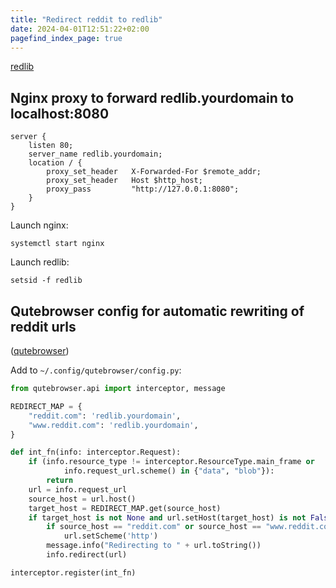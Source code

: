 ```yaml
---
title: "Redirect reddit to redlib"
date: 2024-04-01T12:51:22+02:00
pagefind_index_page: true
---
```


[redlib](https://github.com/redlib-org/redlib)

## Nginx proxy to forward redlib.yourdomain to localhost:8080

```text
server {
    listen 80;
    server_name redlib.yourdomain;
    location / {
        proxy_set_header   X-Forwarded-For $remote_addr;
        proxy_set_header   Host $http_host;
        proxy_pass         "http://127.0.0.1:8080";
    }
}
```

Launch nginx:
```terminal
systemctl start nginx
```

Launch redlib:
```terminal
setsid -f redlib
```

## Qutebrowser config for automatic rewriting of reddit urls

([qutebrowser](https://github.com/qutebrowser/qutebrowser))

Add to `~/.config/qutebrowser/config.py`:
```py
from qutebrowser.api import interceptor, message

REDIRECT_MAP = {
    "reddit.com": 'redlib.yourdomain',
    "www.reddit.com": 'redlib.yourdomain',
}

def int_fn(info: interceptor.Request):
    if (info.resource_type != interceptor.ResourceType.main_frame or
            info.request_url.scheme() in {"data", "blob"}):
        return
    url = info.request_url
    source_host = url.host()
    target_host = REDIRECT_MAP.get(source_host)
    if target_host is not None and url.setHost(target_host) is not False:
        if source_host == "reddit.com" or source_host == "www.reddit.com":
            url.setScheme('http')
        message.info("Redirecting to " + url.toString())
        info.redirect(url)

interceptor.register(int_fn)
```
